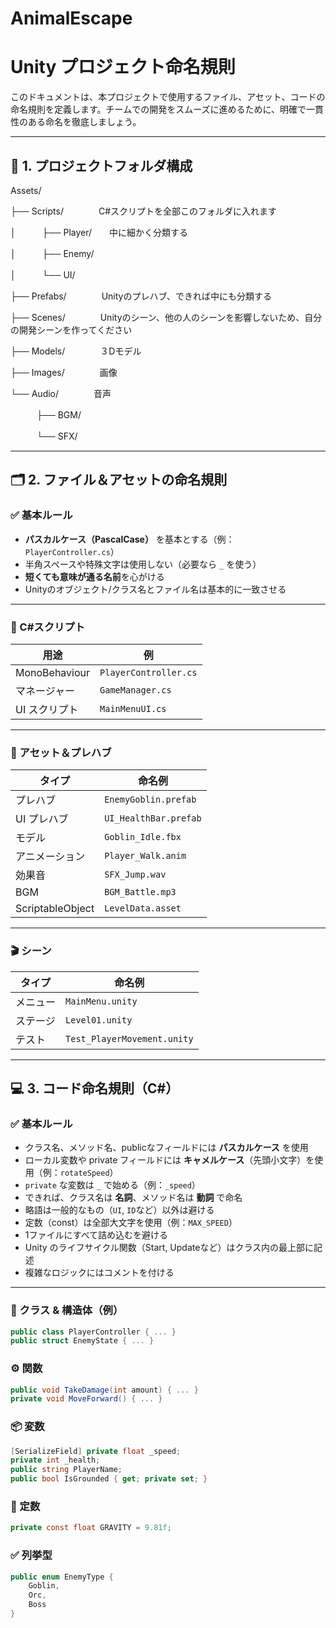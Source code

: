 # AnimalEscape

# Unity プロジェクト命名規則

このドキュメントは、本プロジェクトで使用するファイル、アセット、コードの命名規則を定義します。チームでの開発をスムーズに進めるために、明確で一貫性のある命名を徹底しましょう。

---

## 📁 1. プロジェクトフォルダ構成

Assets/

├── Scripts/　　　　C#スクリプトを全部このフォルダに入れます

│　　　├── Player/　　中に細かく分類する

│　　　├── Enemy/

│　　　└── UI/

├── Prefabs/　　　　Unityのプレハブ、できれば中にも分類する

├── Scenes/　　　　Unityのシーン、他の人のシーンを影響しないため、自分の開発シーンを作ってください

├── Models/　　　　３Dモデル

├── Images/　　　　画像

└── Audio/　　　　音声
 
　　　├── BGM/
  
　　　└── SFX/


---

## 🗂 2. ファイル＆アセットの命名規則

### ✅ 基本ルール
- **パスカルケース（PascalCase）** を基本とする（例：`PlayerController.cs`）
- 半角スペースや特殊文字は使用しない（必要なら `_` を使う）
- **短くても意味が通る名前**を心がける
- Unityのオブジェクト/クラス名とファイル名は基本的に一致させる

---

### 📜 C#スクリプト

| 用途            | 例                       |
|-----------------|--------------------------|
| MonoBehaviour   | `PlayerController.cs`   |
| マネージャー     | `GameManager.cs`       |
| UI スクリプト    | `MainMenuUI.cs`         |

---

### 🎨 アセット＆プレハブ

| タイプ            | 命名例                   |
|------------------|--------------------------|
| プレハブ         | `EnemyGoblin.prefab`      |
| UI プレハブ      | `UI_HealthBar.prefab`     |
| モデル           | `Goblin_Idle.fbx`         |
| アニメーション    | `Player_Walk.anim`        |
| 効果音           | `SFX_Jump.wav`            |
| BGM              | `BGM_Battle.mp3`         |
| ScriptableObject | `LevelData.asset`        |

---

### 🎬 シーン

| タイプ  | 命名例                        |
|---------|------------------------------|
| メニュー | `MainMenu.unity`             |
| ステージ | `Level01.unity`              |
| テスト   | `Test_PlayerMovement.unity`  |

---

## 💻 3. コード命名規則（C#）

### ✅ 基本ルール
- クラス名、メソッド名、publicなフィールドには **パスカルケース** を使用
- ローカル変数や private フィールドには **キャメルケース**（先頭小文字）を使用（例：`rotateSpeed`）
- `private` な変数は `_` で始める（例：`_speed`）
- できれば、クラス名は **名詞**、メソッド名は **動詞** で命名
- 略語は一般的なもの（`UI`, `ID`など）以外は避ける
- 定数（const）は全部大文字を使用（例：`MAX_SPEED`）
- 1ファイルにすべて詰め込むを避ける
- Unity のライフサイクル関数（Start, Updateなど）はクラス内の最上部に記述
- 複雑なロジックにはコメントを付ける

---

### 🧱 クラス & 構造体（例）

```csharp
public class PlayerController { ... }
public struct EnemyState { ... }
```

### ⚙️ 関数

```csharp
public void TakeDamage(int amount) { ... }
private void MoveForward() { ... }
```

### 📦 変数

```csharp
[SerializeField] private float _speed;
private int _health;
public string PlayerName;
public bool IsGrounded { get; private set; }
```

### 🧾 定数

```csharp
private const float GRAVITY = 9.81f;
```

### ✅ 列挙型

```csharp
public enum EnemyType {
    Goblin,
    Orc,
    Boss
}
```
